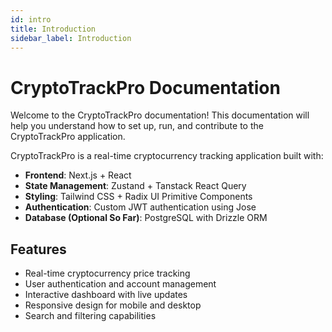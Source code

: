 ```yaml
---
id: intro
title: Introduction
sidebar_label: Introduction
---
```


# CryptoTrackPro Documentation

Welcome to the CryptoTrackPro documentation! This documentation will help you understand how to set up, run, and contribute to the CryptoTrackPro application.

CryptoTrackPro is a real-time cryptocurrency tracking application built with:

- **Frontend**: Next.js + React
- **State Management**: Zustand + Tanstack React Query
- **Styling**: Tailwind CSS + Radix UI Primitive Components
- **Authentication**: Custom JWT authentication using Jose
- **Database (Optional So Far)**: PostgreSQL with Drizzle ORM

## Features

- Real-time cryptocurrency price tracking
- User authentication and account management
- Interactive dashboard with live updates
- Responsive design for mobile and desktop
- Search and filtering capabilities